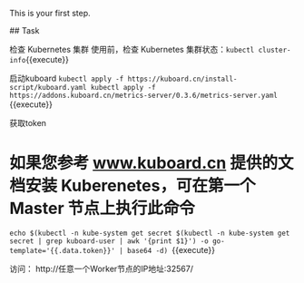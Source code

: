 This is your first step.

## Task

检查 Kubernetes 集群
使用前，检查 Kubernetes 集群状态：`kubectl cluster-info`{{execute}}

启动kuboard
`kubectl apply -f https://kuboard.cn/install-script/kuboard.yaml
kubectl apply -f https://addons.kuboard.cn/metrics-server/0.3.6/metrics-server.yaml
`{{execute}}

获取token
# 如果您参考 www.kuboard.cn 提供的文档安装 Kuberenetes，可在第一个 Master 节点上执行此命令
`echo $(kubectl -n kube-system get secret $(kubectl -n kube-system get secret | grep kuboard-user | awk '{print $1}') -o go-template='{{.data.token}}' | base64 -d)
`{{execute}}

访问：
http://任意一个Worker节点的IP地址:32567/

